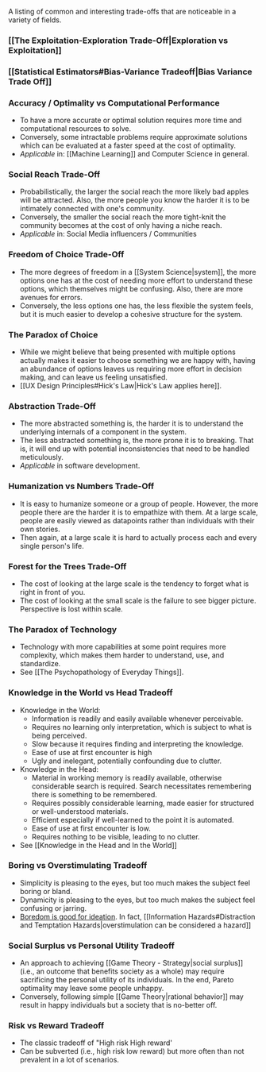A listing of common and interesting trade-offs that are noticeable in a variety of fields. 

### [[The Exploitation-Exploration Trade-Off|Exploration vs Exploitation]]

### [[Statistical Estimators#Bias-Variance Tradeoff|Bias Variance Trade Off]]

### Accuracy / Optimality vs Computational Performance
* To have a more accurate or optimal solution requires more time and computational resources to solve.
* Conversely, some intractable problems require approximate solutions which can be evaluated at a faster speed at the cost of optimality.
* *Applicable* in: [[Machine Learning]] and Computer Science in general.

### Social Reach Trade-Off
* Probabilistically, the larger the social reach the more likely bad apples will be attracted. Also, the more people you know the harder it is to be intimately connected with one's community.
* Conversely, the smaller the social reach the more tight-knit the community becomes at the cost of only having a niche reach.
* *Applicable* in: Social Media influencers / Communities

### Freedom of Choice Trade-Off
* The more degrees of freedom in a [[System Science|system]], the more options one has at the cost of needing more effort to understand these options, which themselves might be confusing. Also, there are more avenues for errors.
* Conversely, the less options one has, the less flexible the system feels, but it is much easier to develop a cohesive structure for the system.

### The Paradox of Choice
* While we might believe that being presented with multiple options actually makes it easier to choose something we are happy with, having an abundance of options leaves us requiring more effort in decision making, and can leave us feeling unsatisfied.
* [[UX Design Principles#Hick's Law|Hick's Law applies here]]. 

### Abstraction  Trade-Off
* The more abstracted something is, the harder it is to understand the underlying internals of a component in the system. 
* The less abstracted something is, the more prone it is to breaking. That is, it will end up with potential inconsistencies that need to be handled meticulously. 
* *Applicable* in software development. 

### Humanization vs Numbers Trade-Off
* It is easy to humanize someone or a group of people. However, the more people there are the harder it is to empathize with them. At a large scale, people are easily viewed as datapoints rather than individuals with their own stories.
* Then again, at a large scale it is hard to actually process each and every single person's life. 

### Forest for the Trees Trade-Off
* The cost of looking at the large scale is the tendency to forget what is right in front of you. 
* The cost of looking at the small scale is the failure to see bigger picture. Perspective is lost within scale. 

### The Paradox of Technology
* Technology with more capabilities at some point requires more complexity, which makes them harder to understand, use, and standardize.
* See [[The Psychopathology of Everyday Things]].

### Knowledge in the World vs Head Tradeoff
* Knowledge in the World:
	* Information is readily and easily available whenever perceivable.
	* Requires no learning only interpretation, which is subject to what is being perceived.
	* Slow because it requires finding and interpreting the knowledge.
	* Ease of use at first encounter is high
	* Ugly and inelegant, potentially confounding due to clutter.
* Knowledge in the Head:
	* Material in working memory is readily available, otherwise considerable search is required. Search necessitates remembering there is something to be remembered.
	* Requires possibly considerable learning, made easier for structured or well-understood materials.
	* Efficient especially if well-learned to the point it is automated.
	* Ease of use at first encounter is low.
	* Requires nothing to be visible, leading to no clutter.
* See [[Knowledge in the Head and In the World]]

### Boring vs Overstimulating Tradeoff
* Simplicity is pleasing to the eyes, but too much makes the subject feel boring or bland.
* Dynamicity is pleasing to the eyes, but too much makes the subject feel confusing or jarring.
* [Boredom is good for ideation](https://www.youtube.com/watch?v=aEU948cm2k8). In fact, [[Information Hazards#Distraction and Temptation Hazards|overstimulation can be considered a hazard]]

### Social Surplus vs Personal Utility Tradeoff 
* An approach to achieving [[Game Theory - Strategy|social surplus]] (i.e., an outcome that benefits society as a whole) may require sacrificing the personal utility of its individuals. In the end, Pareto optimality may leave some people unhappy. 
* Conversely, following simple [[Game Theory|rational behavior]] may result in happy individuals but a society that is no-better off. 


### Risk vs Reward Tradeoff 
* The classic tradeoff of "High risk High reward'
* Can be subverted (i.e., high risk low reward) but more often than not prevalent in a lot of scenarios. 